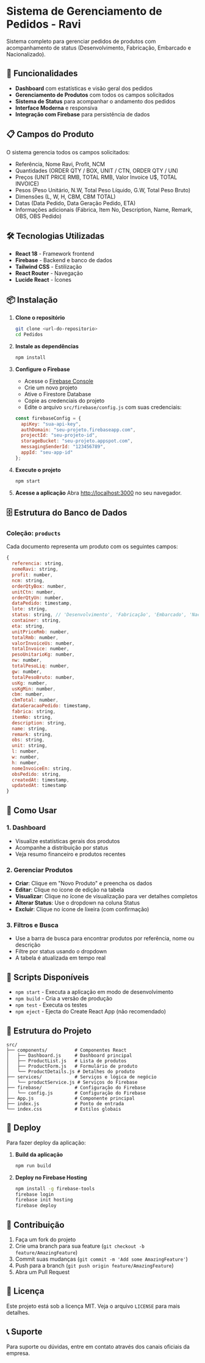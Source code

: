 # Sistema de Gerenciamento de Pedidos - Ravi

Sistema completo para gerenciar pedidos de produtos com acompanhamento de status (Desenvolvimento, Fabricação, Embarcado e Nacionalizado).

## 🚀 Funcionalidades

- **Dashboard** com estatísticas e visão geral dos pedidos
- **Gerenciamento de Produtos** com todos os campos solicitados
- **Sistema de Status** para acompanhar o andamento dos pedidos
- **Interface Moderna** e responsiva
- **Integração com Firebase** para persistência de dados

## 📋 Campos do Produto

O sistema gerencia todos os campos solicitados:

- Referência, Nome Ravi, Profit, NCM
- Quantidades (ORDER QTY / BOX, UNIT / CTN, ORDER QTY / UN)
- Preços (UNIT PRICE RMB, TOTAL RMB, Valor Invoice U$, TOTAL INVOICE)
- Pesos (Peso Unitário, N.W, Total Peso Líquido, G.W, Total Peso Bruto)
- Dimensões (L, W, H, CBM, CBM TOTAL)
- Datas (Data Pedido, Data Geração Pedido, ETA)
- Informações adicionais (Fábrica, Item No, Description, Name, Remark, OBS, OBS Pedido)

## 🛠️ Tecnologias Utilizadas

- **React 18** - Framework frontend
- **Firebase** - Backend e banco de dados
- **Tailwind CSS** - Estilização
- **React Router** - Navegação
- **Lucide React** - Ícones

## 📦 Instalação

1. **Clone o repositório**
   ```bash
   git clone <url-do-repositorio>
   cd Pedidos
   ```

2. **Instale as dependências**
   ```bash
   npm install
   ```

3. **Configure o Firebase**
   - Acesse o [Firebase Console](https://console.firebase.google.com/)
   - Crie um novo projeto
   - Ative o Firestore Database
   - Copie as credenciais do projeto
   - Edite o arquivo `src/firebase/config.js` com suas credenciais:

   ```javascript
   const firebaseConfig = {
     apiKey: "sua-api-key",
     authDomain: "seu-projeto.firebaseapp.com",
     projectId: "seu-projeto-id",
     storageBucket: "seu-projeto.appspot.com",
     messagingSenderId: "123456789",
     appId: "seu-app-id"
   };
   ```

4. **Execute o projeto**
   ```bash
   npm start
   ```

5. **Acesse a aplicação**
   Abra [http://localhost:3000](http://localhost:3000) no seu navegador.

## 🗄️ Estrutura do Banco de Dados

### Coleção: `products`

Cada documento representa um produto com os seguintes campos:

```javascript
{
  referencia: string,
  nomeRavi: string,
  profit: number,
  ncm: string,
  orderQtyBox: number,
  unitCtn: number,
  orderQtyUn: number,
  dataPedido: timestamp,
  lote: string,
  status: string, // 'Desenvolvimento', 'Fabricação', 'Embarcado', 'Nacionalizado'
  container: string,
  eta: string,
  unitPriceRmb: number,
  totalRmb: number,
  valorInvoiceUs: number,
  totalInvoice: number,
  pesoUnitarioKg: number,
  nw: number,
  totalPesoLiq: number,
  gw: number,
  totalPesoBruto: number,
  usKg: number,
  usKgMin: number,
  cbm: number,
  cbmTotal: number,
  dataGeracaoPedido: timestamp,
  fabrica: string,
  itemNo: string,
  description: string,
  name: string,
  remark: string,
  obs: string,
  unit: string,
  l: number,
  w: number,
  h: number,
  nomeInvoiceEn: string,
  obsPedido: string,
  createdAt: timestamp,
  updatedAt: timestamp
}
```

## 📱 Como Usar

### 1. Dashboard
- Visualize estatísticas gerais dos produtos
- Acompanhe a distribuição por status
- Veja resumo financeiro e produtos recentes

### 2. Gerenciar Produtos
- **Criar**: Clique em "Novo Produto" e preencha os dados
- **Editar**: Clique no ícone de edição na tabela
- **Visualizar**: Clique no ícone de visualização para ver detalhes completos
- **Alterar Status**: Use o dropdown na coluna Status
- **Excluir**: Clique no ícone de lixeira (com confirmação)

### 3. Filtros e Busca
- Use a barra de busca para encontrar produtos por referência, nome ou descrição
- Filtre por status usando o dropdown
- A tabela é atualizada em tempo real

## 🔧 Scripts Disponíveis

- `npm start` - Executa a aplicação em modo de desenvolvimento
- `npm build` - Cria a versão de produção
- `npm test` - Executa os testes
- `npm eject` - Ejecta do Create React App (não recomendado)

## 📁 Estrutura do Projeto

```
src/
├── components/          # Componentes React
│   ├── Dashboard.js     # Dashboard principal
│   ├── ProductList.js   # Lista de produtos
│   ├── ProductForm.js   # Formulário de produto
│   └── ProductDetails.js # Detalhes do produto
├── services/            # Serviços e lógica de negócio
│   └── productService.js # Serviços do Firebase
├── firebase/            # Configuração do Firebase
│   └── config.js        # Configuração do Firebase
├── App.js               # Componente principal
├── index.js             # Ponto de entrada
└── index.css            # Estilos globais
```

## 🚀 Deploy

Para fazer deploy da aplicação:

1. **Build da aplicação**
   ```bash
   npm run build
   ```

2. **Deploy no Firebase Hosting**
   ```bash
   npm install -g firebase-tools
   firebase login
   firebase init hosting
   firebase deploy
   ```

## 🤝 Contribuição

1. Faça um fork do projeto
2. Crie uma branch para sua feature (`git checkout -b feature/AmazingFeature`)
3. Commit suas mudanças (`git commit -m 'Add some AmazingFeature'`)
4. Push para a branch (`git push origin feature/AmazingFeature`)
5. Abra um Pull Request

## 📄 Licença

Este projeto está sob a licença MIT. Veja o arquivo `LICENSE` para mais detalhes.

## 📞 Suporte

Para suporte ou dúvidas, entre em contato através dos canais oficiais da empresa.
